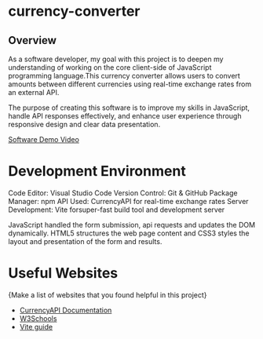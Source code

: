 # currency-converter

## Overview

As a software developer, my goal with this project is to deepen my understanding of working on the core client-side of JavaScript programming language.This currency converter allows users to convert amounts between different currencies using real-time exchange rates from an external API.

The purpose of creating this software is to improve my skills in JavaScript, handle API responses effectively, and enhance user experience through responsive design and clear data presentation.


[Software Demo Video](https://youtu.be/a0QPJ0d2OtQ)

# Development Environment

Code Editor: Visual Studio Code
Version Control: Git & GitHub
Package Manager: npm
API Used: CurrencyAPI for real-time exchange rates
Server Development: Vite forsuper-fast build tool and development server

JavaScript handled the form submission, api requests and updates the DOM dynamically. HTML5 structures the web page content and CSS3 styles the layout and presentation of the form and results.


# Useful Websites

{Make a list of websites that you found helpful in this project}
* [CurrencyAPI Documentation](https://currencyapi.com/docs/)
* [W3Schools](https://www.w3schools.com/js/default.asp)
* [Vite guide](https://vite.dev/guide/)